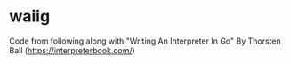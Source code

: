 # waiig

Code from following along with "Writing An Interpreter In Go" By Thorsten Ball (https://interpreterbook.com/)
